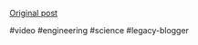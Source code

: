 <!--
date: '2007-07-09'
published: true
slug: 2007-07-water-as-fuel
time_to_read: 5
title: Water as fuel?
-->



[Original post](https://ysfk.blogspot.com/2007/07/water-as-fuel.html)

#video #engineering #science #legacy-blogger 
